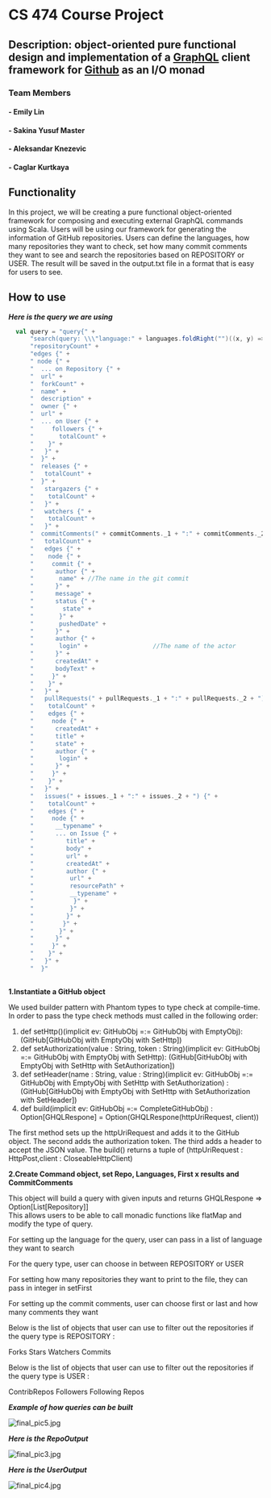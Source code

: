 # CS 474 Course Project
## Description: object-oriented pure functional design and implementation of a [GraphQL](https://graphql.org) client framework for [Github](https://github.com/) as an I/O monad

### Team Members
#### - Emily Lin 
#### - Sakina Yusuf Master
#### - Aleksandar Knezevic 
#### - Caglar Kurtkaya


## Functionality
In this project, we will be creating a pure functional object-oriented framework for composing and executing external GraphQL commands using Scala.
Users will be using our framework for generating the information of GitHub repositories.
Users can define the languages, how many repositories they want to check, set how many commit comments they want to see and search the repositories based on REPOSITORY or USER.
The result will be saved in the output.txt file in a format that is easy for users to see. 

## How to use
**_Here is the query we are using_**


```scala
  val query = "query{" +
      "search(query: \\\"language:" + languages.foldRight("")((x, y) => x + "," + y) + "sort:stars\\\", type:" + repoType + ", first: " + first + ") {" +
      "repositoryCount" +
      "edges {" +
      " node {" +
      "  ... on Repository {" +
      "  url" +
      "  forkCount" +
      "  name" +
      "  description" +
      "  owner {" +
      "  url" +
      "  ... on User {" +
      "     followers {" +
      "       totalCount" +
      "    }" +
      "   }" +
      "  }" +
      "  releases {" +
	  "   totalCount" +
      "  }" +
      "   stargazers {" +
      "    totalCount" +
      "   }" +
      "   watchers {" +
      "    totalCount" +
      "   }" +
      "  commitComments(" + commitComments._1 + ":" + commitComments._2 + ") {" +
      "   totalCount" +
      "   edges {" +
      "    node {" +
      "     commit {" +
      "      author {" +
      "       name" + //The name in the git commit
      "      }" +
      "      message" +
      "      status {" +
      "        state" +
      "       }" +
      "       pushedDate" +
      "      }" +
      "      author {" +
      "       login" +                  //The name of the actor
      "      }" +
      "      createdAt" +
      "      bodyText" +
      "     }" +
      "    }" +
      "   }" +
      "   pullRequests(" + pullRequests._1 + ":" + pullRequests._2 + ") {" +
      "    totalCount" +
      "    edges {" +
      "     node {" +
      "      createdAt" +
      "      title" +
      "      state" +
      "      author {" +
      "       login" +
      "      }" +
      "     }" +
      "    }" +
      "   }" +
      "   issues(" + issues._1 + ":" + issues._2 + ") {" +
      "    totalCount" +
      "    edges {" +
      "     node {" +
      "      __typename" +
      "      ... on Issue {" +
      "         title" +
      "         body" +
      "         url" +
      "         createdAt" +
      "         author {" +
      "          url" +
      "          resourcePath" +
      "          __typename" +
      "           }" +
      "          }" +
      "         }" +
      "        }" +
      "       }" +
      "      }" +
      "     }" +
      "    }" +
      "   }" +
      "  }"
  
```

**1.Instantiate a GitHub object**

We used builder pattern with Phantom types to type check at compile-time. 
In order to pass the type check methods must called in the following order:

1. def setHttp()(implicit ev: GitHubObj =:= GitHubObj with EmptyObj):(GitHub[GitHubObj with EmptyObj with SetHttp])
1. def setAuthorization(value : String, token : String)(implicit ev: GitHubObj =:= GitHubObj with EmptyObj with SetHttp): (GitHub[GitHubObj with EmptyObj with SetHttp with SetAuthorization])
1. def setHeader(name : String, value : String)(implicit ev: GitHubObj =:= GitHubObj with EmptyObj with SetHttp with SetAuthorization) : (GitHub[GitHubObj with EmptyObj with SetHttp with SetAuthorization with SetHeader])
1. def build(implicit ev: GitHubObj =:= CompleteGitHubObj) : Option[GHQLRespone] = Option(GHQLRespone(httpUriRequest, client))

The first method sets up the httpUriRequest and adds it to the GitHub object.
The second adds the authorization token.
The third adds a header to accept the JSON value.
The build() returns a tuple of (httpUriRequest : HttpPost,client : CloseableHttpClient)

**2.Create Command object, set Repo, Languages, First x results and CommitComments**  

This object will build a query with given inputs and returns GHQLRespone => Option[List[Repository]]  
This allows users to be able to call monadic functions like flatMap and modify the type of query.

For setting up the language for the query, user can pass in a list of language they want to search

For the query type, user can choose in between REPOSITORY or USER

For setting how many repositories they want to print to the file, they can pass in integer in setFirst

For setting up the commit comments, user can choose first or last and how many comments they want

Below is the list of objects that user can use to filter out the repositories if the query type is REPOSITORY :

Forks
Stars
Watchers
Commits

Below is the list of objects that user can use to filter out the repositories if the query type is USER :

ContribRepos
Followers
Following
Repos

**_Example of how queries can be built_**

![final_pic5.jpg](https://i.imgur.com/UEQ3Lbh.jpg)



**_Here is the RepoOutput_**

![final_pic3.jpg](https://i.imgur.com/8uw53nG.jpg)


**_Here is the UserOutput_**

![final_pic4.jpg](https://i.imgur.com/DeQqBm3.jpg)

